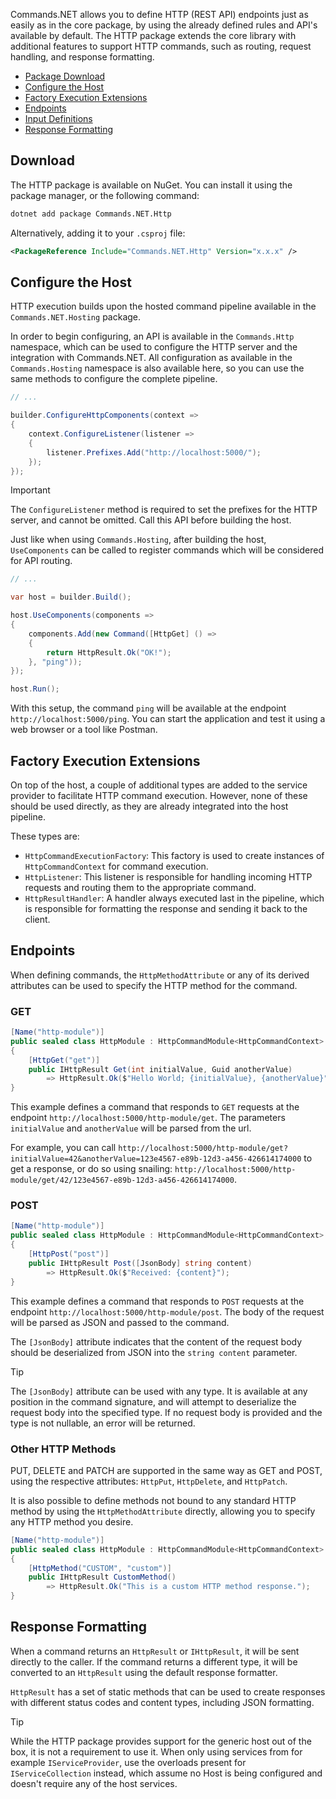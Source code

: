 Commands.NET allows you to define HTTP (REST API) endpoints just as easily as in the core package, by using the already defined rules and API's available by default.
The HTTP package extends the core library with additional features to support HTTP commands, such as routing, request handling, and response formatting.

- [Package Download](#download)
- [Configure the Host](#configure-the-host)
- [Factory Execution Extensions](#factory-execution-extensions)
- [Endpoints](#endpoints)
- [Input Definitions](#input-definitions)
- [Response Formatting](#response-formatting)

## Download

The HTTP package is available on NuGet. You can install it using the package manager, or the following command:

```bash
dotnet add package Commands.NET.Http
```

Alternatively, adding it to your `.csproj` file:

```xml
<PackageReference Include="Commands.NET.Http" Version="x.x.x" />
```

## Configure the Host

HTTP execution builds upon the hosted command pipeline available in the `Commands.NET.Hosting` package.

In order to begin configuring, an API is available in the `Commands.Http` namespace, which can be used to configure the HTTP server and the integration with Commands.NET.
All configuration as available in the `Commands.Hosting` namespace is also available here, so you can use the same methods to configure the complete pipeline.

```cs
// ...

builder.ConfigureHttpComponents(context =>
{
    context.ConfigureListener(listener =>
    {
        listener.Prefixes.Add("http://localhost:5000/");
    });
});
```

> [!IMPORTANT]
> The `ConfigureListener` method is required to set the prefixes for the HTTP server, and cannot be omitted. 
> Call this API before building the host.

Just like when using `Commands.Hosting`, after building the host, `UseComponents` can be called to register commands which will be considered for API routing.

```cs
// ...

var host = builder.Build();

host.UseComponents(components => 
{
    components.Add(new Command([HttpGet] () =>
    {
        return HttpResult.Ok("OK!");
    }, "ping"));
});

host.Run();
```

With this setup, the command `ping` will be available at the endpoint `http://localhost:5000/ping`. You can start the application and test it using a web browser or a tool like Postman.

## Factory Execution Extensions

On top of the host, a couple of additional types are added to the service provider to facilitate HTTP command execution. However, none of these should be used directly, as they are already integrated into the host pipeline.

These types are:

- `HttpCommandExecutionFactory`: This factory is used to create instances of `HttpCommandContext` for command execution.
- `HttpListener`: This listener is responsible for handling incoming HTTP requests and routing them to the appropriate command.
- `HttpResultHandler`: A handler always executed last in the pipeline, which is responsible for formatting the response and sending it back to the client.

## Endpoints

When defining commands, the `HttpMethodAttribute` or any of its derived attributes can be used to specify the HTTP method for the command.

### GET

```cs
[Name("http-module")]
public sealed class HttpModule : HttpCommandModule<HttpCommandContext>
{
    [HttpGet("get")]
    public IHttpResult Get(int initialValue, Guid anotherValue)
        => HttpResult.Ok($"Hello World; {initialValue}, {anotherValue}");
}
```

This example defines a command that responds to `GET` requests at the endpoint `http://localhost:5000/http-module/get`. The parameters `initialValue` and `anotherValue` will be parsed from the url.

For example, you can call `http://localhost:5000/http-module/get?initialValue=42&anotherValue=123e4567-e89b-12d3-a456-426614174000` to get a response, 
or do so using snailing: `http://localhost:5000/http-module/get/42/123e4567-e89b-12d3-a456-426614174000`.

### POST

```cs
[Name("http-module")]
public sealed class HttpModule : HttpCommandModule<HttpCommandContext>
{
    [HttpPost("post")]
    public IHttpResult Post([JsonBody] string content)
        => HttpResult.Ok($"Received: {content}");
}
```

This example defines a command that responds to `POST` requests at the endpoint `http://localhost:5000/http-module/post`. The body of the request will be parsed as JSON and passed to the command.

The `[JsonBody]` attribute indicates that the content of the request body should be deserialized from JSON into the `string content` parameter.

> [!TIP]
> The `[JsonBody]` attribute can be used with any type. It is available at any position in the command signature, and will attempt to deserialize the request body into the specified type. 
> If no request body is provided and the type is not nullable, an error will be returned.

### Other HTTP Methods

PUT, DELETE and PATCH are supported in the same way as GET and POST, using the respective attributes: `HttpPut`, `HttpDelete`, and `HttpPatch`.

It is also possible to define methods not bound to any standard HTTP method by using the `HttpMethodAttribute` directly, allowing you to specify any HTTP method you desire.

```cs
[Name("http-module")]
public sealed class HttpModule : HttpCommandModule<HttpCommandContext>
{
    [HttpMethod("CUSTOM", "custom")]
    public IHttpResult CustomMethod()
        => HttpResult.Ok("This is a custom HTTP method response.");
}
```

## Response Formatting

When a command returns an `HttpResult` or `IHttpResult`, it will be sent directly to the caller. 
If the command returns a different type, it will be converted to an `HttpResult` using the default response formatter.

`HttpResult` has a set of static methods that can be used to create responses with different status codes and content types, including JSON formatting.

> [!TIP]
> While the HTTP package provides support for the generic host out of the box, it is not a requirement to use it. 
> When only using services from for example `IServiceProvider`, use the overloads present for `IServiceCollection` instead, 
> which assume no Host is being configured and doesn't require any of the host services.